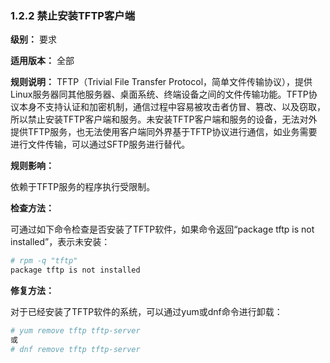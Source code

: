 ### 1.2.2 禁止安装TFTP客户端

**级别：** 要求

**适用版本：** 全部

**规则说明：** 
TFTP（Trivial File Transfer Protocol，简单文件传输协议），提供Linux服务器同其他服务器、桌面系统、终端设备之间的文件传输功能。TFTP协议本身不支持认证和加密机制，通信过程中容易被攻击者仿冒、篡改、以及窃取，所以禁止安装TFTP客户端和服务。未安装TFTP客户端和服务的设备，无法对外提供TFTP服务，也无法使用客户端同外界基于TFTP协议进行通信，如业务需要进行文件传输，可以通过SFTP服务进行替代。

**规则影响：**

依赖于TFTP服务的程序执行受限制。

**检查方法：**

可通过如下命令检查是否安装了TFTP软件，如果命令返回“package tftp is not installed”，表示未安装：

```bash
# rpm -q "tftp"
package tftp is not installed
```

**修复方法：**

对于已经安装了TFTP软件的系统，可以通过yum或dnf命令进行卸载：

```bash
# yum remove tftp tftp-server
或
# dnf remove tftp tftp-server
```
